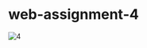 # web-assignment-4
![4](https://user-images.githubusercontent.com/92051485/179738921-0ac78303-8b42-4e28-a6f5-943ad95c7fb9.jpg)
